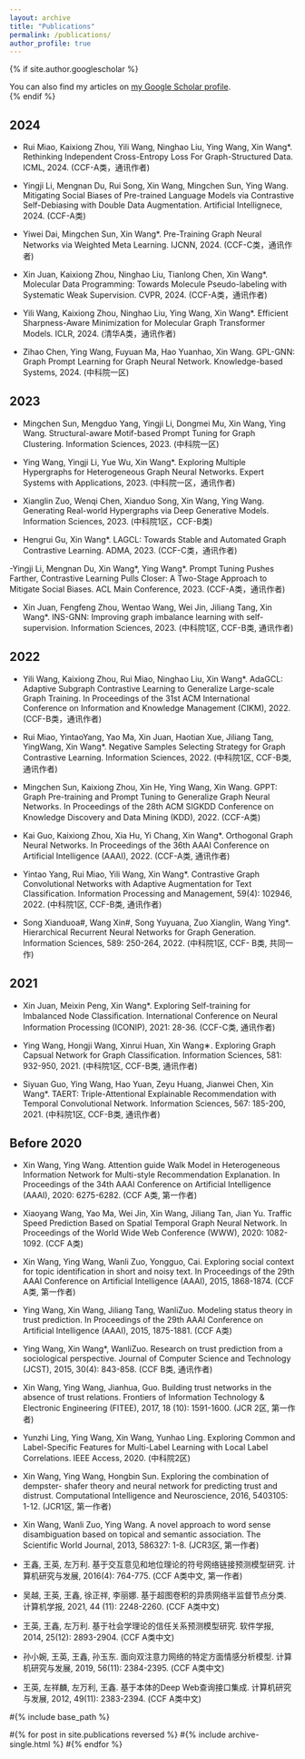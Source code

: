 ```yaml
---
layout: archive
title: "Publications"
permalink: /publications/
author_profile: true
---
```


{% if site.author.googlescholar %}
  <div class="wordwrap">You can also find my articles on <a href="https://scholar.google.com/citations?user=Eh9n5VAAAAAJ">my Google Scholar profile</a>.</div>
{% endif %}

## 2024

- Rui Miao, Kaixiong Zhou, Yili Wang, Ninghao Liu, Ying Wang, Xin Wang*. Rethinking Independent Cross-Entropy Loss For Graph-Structured Data. ICML, 2024. (CCF-A类，通讯作者)

- Yingji Li, Mengnan Du, Rui Song, Xin Wang, Mingchen Sun, Ying Wang. Mitigating Social Biases of Pre-trained Language Models via Contrastive Self-Debiasing with Double Data Augmentation. Artificial Intellignece, 2024. (CCF-A类)

- Yiwei Dai, Mingchen Sun, Xin Wang*. Pre-Training Graph Neural Networks via Weighted Meta Learning. IJCNN, 2024. (CCF-C类，通讯作者)

- Xin Juan, Kaixiong Zhou, Ninghao Liu, Tianlong Chen, Xin Wang*. Molecular Data Programming: Towards Molecule Pseudo-labeling with Systematic Weak Supervision. CVPR, 2024. (CCF-A类，通讯作者)

- Yili Wang, Kaixiong Zhou, Ninghao Liu, Ying Wang, Xin Wang*. Efficient Sharpness-Aware Minimization for Molecular Graph Transformer Models. ICLR, 2024. (清华A类，通讯作者) 

- Zihao Chen, Ying Wang,  Fuyuan Ma, Hao Yuanhao, Xin Wang. GPL-GNN: Graph Prompt Learning for Graph Neural Network. Knowledge-based Systems, 2024. (中科院一区)

## 2023

- Mingchen Sun, Mengduo Yang, Yingji Li, Dongmei Mu, Xin Wang, Ying Wang. Structural-aware Motif-based Prompt Tuning for Graph Clustering. Information Sciences, 2023. (中科院一区)

- Ying Wang, Yingji Li, Yue Wu, Xin Wang*. Exploring Multiple Hypergraphs for Heterogeneous Graph Neural Networks. Expert Systems with Applications, 2023. (中科院一区，通讯作者)

- Xianglin Zuo, Wenqi Chen, Xianduo Song, Xin Wang, Ying Wang. Generating Real-world Hypergraphs via Deep Generative Models. Information Sciences, 2023. (中科院1区，CCF-B类)

- Hengrui Gu, Xin Wang*. LAGCL: Towards Stable and Automated Graph Contrastive Learning. ADMA, 2023. (CCF-C类，通讯作者)

-Yingji Li, Mengnan Du, Xin Wang*, Ying Wang*. Prompt Tuning Pushes Farther, Contrastive Learning Pulls Closer: A Two-Stage Approach to Mitigate Social Biases. ACL Main Conference, 2023. (CCF-A类，通讯作者)

- Xin Juan, Fengfeng Zhou, Wentao Wang, Wei Jin, Jiliang Tang, Xin Wang*. INS-GNN: Improving graph imbalance learning with self-supervision. Information Sciences, 2023. (中科院1区, CCF-B类, 通讯作者)

## 2022

- Yili Wang, Kaixiong Zhou, Rui Miao, Ninghao Liu, Xin Wang*. AdaGCL: Adaptive Subgraph Contrastive Learning to Generalize Large-scale Graph Training. In Proceedings of the 31st ACM International Conference on Information and Knowledge Management (CIKM), 2022. (CCF-B类，通讯作者)

- Rui Miao, YintaoYang, Yao Ma, Xin Juan, Haotian Xue, Jiliang Tang, YingWang, Xin Wang*. Negative Samples Selecting Strategy for Graph Contrastive Learning. Information Sciences, 2022. (中科院1区, CCF-B类, 通讯作者)

- Mingchen Sun, Kaixiong Zhou, Xin He, Ying Wang, Xin Wang. GPPT: Graph Pre-training and Prompt Tuning to Generalize Graph Neural Networks. In Proceedings of the 28th ACM SIGKDD Conference on Knowledge Discovery and Data Mining (KDD), 2022. (CCF-A类)

- Kai Guo, Kaixiong Zhou, Xia Hu, Yi Chang, Xin Wang*. Orthogonal Graph Neural Networks. In Proceedings of the 36th AAAI Conference on Artificial Intelligence (AAAI), 2022. (CCF-A类, 通讯作者)

- Yintao Yang, Rui Miao, Yili Wang, Xin Wang*. Contrastive Graph Convolutional Networks with Adaptive Augmentation for Text Classification. Information Processing and Management, 59(4): 102946, 2022. (中科院1区, CCF-B类, 通讯作者)

- Song Xianduoa#, Wang Xin#, Song Yuyuana, Zuo Xianglin, Wang Ying*. Hierarchical Recurrent Neural Networks for Graph Generation. Information Sciences, 589: 250-264, 2022. (中科院1区, CCF- B类, 共同一作)

## 2021

- Xin Juan, Meixin Peng, Xin Wang*. Exploring Self-training for Imbalanced Node Classiﬁcation. International Conference on Neural Information Processing (ICONIP), 2021: 28-36. (CCF-C类, 通讯作者)

- Ying Wang, Hongji Wang, Xinrui Huan, Xin Wang∗. Exploring Graph Capsual Network for Graph Classification. Information Sciences, 581: 932-950, 2021. (中科院1区, CCF-B类, 通讯作者)

- Siyuan Guo, Ying Wang, Hao Yuan, Zeyu Huang, Jianwei Chen, Xin Wang*. TAERT: Triple-Attentional Explainable Recommendation with Temporal Convolutional Network. Information Sciences, 567: 185-200, 2021. (中科院1区, CCF-B类, 通讯作者)

## Before 2020

- Xin Wang, Ying Wang. Attention guide Walk Model in Heterogeneous Information Network for Multi-style Recommendation Explanation. In Proceedings of the 34th AAAI Conference on Artificial Intelligence (AAAI), 2020: 6275-6282. (CCF A类, 第一作者)

- Xiaoyang Wang, Yao Ma, Wei Jin, Xin Wang, Jiliang Tan, Jian Yu. Traffic Speed Prediction Based on Spatial Temporal Graph Neural Network. In Proceedings of the World Wide Web Conference (WWW), 2020: 1082-1092. (CCF A类)

- Xin Wang, Ying Wang, Wanli Zuo, Yongguo, Cai. Exploring social context for topic identification in short and noisy text. In Proceedings of the 29th AAAI Conference on Artificial Intelligence (AAAI), 2015, 1868-1874. (CCF A类, 第一作者)

- Ying Wang, Xin Wang, Jiliang Tang, WanliZuo. Modeling status theory in trust prediction. In Proceedings of the 29th AAAI Conference on Artificial Intelligence (AAAI), 2015, 1875-1881. (CCF A类)

- Ying Wang, Xin Wang*, WanliZuo. Research on trust prediction from a sociological perspective. Journal of Computer Science and Technology (JCST), 2015, 30(4): 843-858. (CCF B类, 通讯作者)

- Xin Wang, Ying Wang, Jianhua, Guo. Building trust networks in the absence of trust relations. Frontiers of Information Technology & Electronic Engineering (FITEE), 2017, 18 (10): 1591-1600. (JCR 2区, 第一作者)

- Yunzhi Ling, Ying Wang, Xin Wang, Yunhao Ling. Exploring Common and Label-Specific Features for Multi-Label Learning with Local Label Correlations. IEEE Access, 2020. (中科院2区)

- Xin Wang, Ying Wang, Hongbin Sun. Exploring the combination of dempster- shafer theory and neural network for predicting trust and distrust. Computational Intelligence and Neuroscience, 2016, 5403105: 1-12. (JCR1区, 第一作者)

- Xin Wang, Wanli Zuo, Ying Wang. A novel approach to word sense disambiguation based on topical and semantic association. The Scientific World Journal, 2013, 586327: 1-8. (JCR3区, 第一作者)

- 王鑫, 王英, 左万利. 基于交互意见和地位理论的符号网络链接预测模型研究. 计算机研究与发展, 2016(4): 764-775.  (CCF A类中文, 第一作者)

- 吴越, 王英, 王鑫, 徐正祥, 李丽娜. 基于超图卷积的异质网络半监督节点分类. 计算机学报, 2021, 44 (11): 2248-2260. (CCF A类中文)

- 王英, 王鑫, 左万利. 基于社会学理论的信任关系预测模型研究. 软件学报, 2014, 25(12): 2893-2904. (CCF A类中文)

- 孙小婉, 王英, 王鑫, 孙玉东. 面向双注意力网络的特定方面情感分析模型. 计算机研究与发展, 2019, 56(11): 2384-2395. (CCF A类中文)

- 王英, 左祥麟, 左万利, 王鑫. 基于本体的Deep Web查询接口集成. 计算机研究与发展, 2012, 49(11): 2383-2394. (CCF A类中文)


#{% include base_path %}

#{% for post in site.publications reversed %}
  #{% include archive-single.html %}
#{% endfor %}
